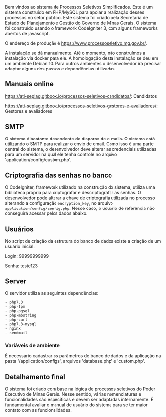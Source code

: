 Bem vindos ao sistema de Processos Seletivos Simplificados. Este é um sistema construído em PHP/MySQL para apoiar a realização desses processos no setor público. Este sistema foi criado pela Secretaria de Estado de Planejamento e Gestão do Governo de Minas Gerais. O sistema foi construído usando o framework CodeIgniter 3, com alguns frameworks abertos de javascript.

O endereço de produção é https://www.processoseletivo.mg.gov.br/.

A instalação se dá manualmente. Até o momento, não construímos a instalação via docker para ele. A homologação desta instalação se deu em um ambiente Debian 10. Para outros ambientes o desenvolvedor irá precisar adaptar alguns dos passos e dependências utilizadas.


## Manuais online

https://ati-seplag.gitbook.io/processos-seletivos-candidatos/: Candidatos

https://ati-seplag.gitbook.io/processos-seletivos-gestores-e-avaliadores/: Gestores e avaliadores


## SMTP

O sistema é bastante dependente de disparos de e-mails. O sistema está utilizando o SMTP para realizar o envio de email. Como isso é uma parte central do sistema, o desenvolvedor deve alterar as credenciais utilizadas para um servidor na qual ele tenha controle no arquivo 'application/config/custom.php'.


## Criptografia das senhas no banco

O CodeIgniter, framework utilizado na construção do sistema, utiliza uma biblioteca própria para criptografar e descriptografar as senhas. O desenvolvedor pode alterar a chave de criptografia utilizada no processo alterando a configuração `encryption_key`, no arquivo `application/config/config.php`. Nesse caso, o usuário de referência não conseguirá acessar pelos dados abaixo.

## Usuários

No script de criação da estrutura do banco de dados existe a criação de um usuário inicial: 
 
Login: 99999999999

Senha: teste123


## Server

O servidor utiliza as seguintes dependências:

	- php7.3
	- php-fpm
	- php-pgsql
	- php-mbstring 
	- php-curl 
	- php7.3-mysql 
	- nginx 
	- sendmail

### Variáveis de ambiente

É necessário cadastrar os parâmetros de banco de dados e da aplicação na pasta '/application/configs', arquivos 'database.php' e 'custom.php'. 


## Detalhamento final

O sistema foi criado com base na lógica de processos seletivos do Poder Executivo de Minas Gerais. Nesse sentido, várias nomenclaturas e funcionalidades são específicas e devem ser adaptadas internamente. É fundamental avaliar o manual de usuário do sistema para se ter maior contato com as funcionalidades.
